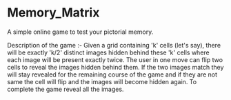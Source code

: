 # Memory_Matrix

A simple online game to test your pictorial memory.

Description of the game :- 
Given a grid containing  'k' cells (let's say), there will be exactly 'k/2' distinct images hidden behind these 'k' cells where each image will be present exactly twice.
The user in one move can flip two cells to reveal the images hidden behind them. If the two images match they will stay revealed for the remaining course of the game and if they are not same the cell will flip and the images will become hidden again.
To complete the game reveal all the images.


